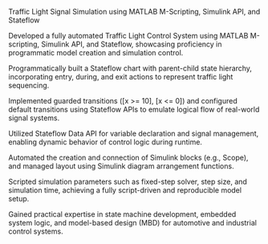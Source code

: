 Traffic Light Signal Simulation using MATLAB M-Scripting, Simulink API, and Stateflow

Developed a fully automated Traffic Light Control System using MATLAB M-scripting, Simulink API, and Stateflow, showcasing proficiency in programmatic model creation and simulation control.

Programmatically built a Stateflow chart with parent-child state hierarchy, incorporating entry, during, and exit actions to represent traffic light sequencing.

Implemented guarded transitions ([x >= 10], [x <= 0]) and configured default transitions using Stateflow APIs to emulate logical flow of real-world signal systems.

Utilized Stateflow Data API for variable declaration and signal management, enabling dynamic behavior of control logic during runtime.

Automated the creation and connection of Simulink blocks (e.g., Scope), and managed layout using Simulink diagram arrangement functions.

Scripted simulation parameters such as fixed-step solver, step size, and simulation time, achieving a fully script-driven and reproducible model setup.

Gained practical expertise in state machine development, embedded system logic, and model-based design (MBD) for automotive and industrial control systems.
